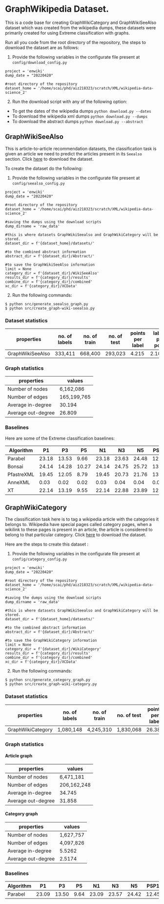# GraphWikipedia Dataset.
This is a code base for creating GraphWikiCategory and GraphWikiSeeAlso dataset which was created from the wikipedia dumps, these datasets were primarily created for using Extreme classification with graphs. 

Run all you code from the root directory of the repository, the steps to download the dataset are as follows:
1. Provide the following variables in the configurate file present at `config/download_config.py`
```
project = 'enwiki'
dump_date = "20220420"

#root directory of the repository
dataset_home = '/home/scai/phd/aiz218323/scratch/XML/wikipedia-data-science_2'
```
2. Run the download script with any of the following option:
* To get the dates of the wikipedia dumps
`python download.py --dates`
* To download the wikipedia xml dumps
`python download.py --dumps`
* To download the abstract dumps
`python download.py --abstract`


## GraphWikiSeeAlso
This is article-to-article recommendation datasets, the classification task is given an article we need to predict the articles present in its `Seealso` section. Click [here](https://drive.google.com/file/d/1QcL_jqSkR393krMBpjpOQP1hD0DMAUSM/view?usp=sharing) to download the dataset.

To create the dataset do the following:
1. Provide the following variables in the configurate file present at `config/seealso_config.py`
```
project = 'enwiki'
dump_date = "20220420"

#root directory of the repository
dataset_home = '/home/scai/phd/aiz218323/scratch/XML/wikipedia-data-science_2'

#saving the dumps using the download scripts
dump_dirname = 'raw_data'

#this is where datasets GraphWikiSeealso and GraphWikiCategory will be stored.
dataset_dir = f'{dataset_home}/datasets/'

#to the combined abstract information
abstract_dir = f'{dataset_dir}/Abstract/'

#to save the GraphWikiSeeAlso information
limit = None
category_dir = f'{dataset_dir}/WikiSeeAlso'
results_dir = f'{category_dir}/results'
combine_dir = f'{category_dir}/combined'
xc_dir = f'{category_dir}/XCData'
```

2. Run the following commands:
```
$ python src/generate_seealso_graph.py
$ python src/create_graph-wiki-seealso.py
```

### Dataset statistics

properties | no. of labels | no. of train | no. of test | points per label | labels per point
--- | --- | --- | --- | --- | ---
GraphWikiSeeAlso | 333,411 | 668,400 | 293,023 | 4.215 | 2.10220

### Graph statistics

properties | values
--- | ---
Number of nodes | 6,162,086
Number of edges | 165,199,765
Average in-degree | 30.194
Average out-degree | 26.809

### Baselines
Here are some of the Extreme classification baselines:

Algorithm | P1 | P3 | P5 | N1 | N3 | N5 | PSP1 | PSP3 | PSP5 | PSN1 | PSN3 | PSN5 | MODELSIZE | TRNTIME | PREDTIME
--- | --- | --- | --- | --- | --- | --- | --- | --- | --- | --- | --- | --- | --- | --- | ---
Parabel | 23.18 | 13.53 | 9.66 | 23.18 | 23.63 | 24.48 | 12.51 | 14.51 | 15.91 | 12.51 | 14.27 | 15.24 | 0.64 | 0.08 | 1.31
Bonsai | 24.14 | 14.28 | 10.27 | 24.14 | 24.75 | 25.72 | 13.65 | 16.15 | 17.84 | 13.65 | 15.79 | 16.94 | 385.57 | 1466.05 | 22.47
PfastreXML | 19.45 | 12.05 | 8.79 | 19.45 | 20.73 | 21.76 | 13.86 | 15.41 | 16.66 | 13.86 | 15.33 | 16.25 | 7.11 | 0.96 | 6.67
AnneXML | 0.03 | 0.02 | 0.02 | 0.03 | 0.04 | 0.04 | 0.01 | 0.01 | 0.01 | 0.01 | 0.01 | 0.01 | 4449.60 | 1262.65 | 0.30
XT | 22.14 | 13.19 | 9.55 | 22.14 | 22.88 | 23.89 | 12.01 | 14.28 | 15.95 | 12.01 | 13.95 | 15.09 | 2.1 | 12430.00 | 15.68


## GraphWikiCategory
The classification task here is to tag a wikipedia article with the categories it belongs to. Wikipedia have special pages called category pages, when a wikilink to these pages is present in an article, the article is considered to belong to that particular category. Click [here](https://drive.google.com/file/d/1f1bTz3Gk9ikmCOEIPdVD7-qekPoC6Vkh/view?usp=sharing) to download the dataset.

Here are the steps to create this dataset :
1. Provide the following variables in the configurate file present at `config/category_config.py` 
```
project = 'enwiki'
dump_date = "20220420"

#root directory of the repository
dataset_home = '/home/scai/phd/aiz218323/scratch/XML/wikipedia-data-science_2'

#saving the dumps using the download scripts
dump_dirname = 'raw_data'

#this is where datasets GraphWikiSeealso and GraphWikiCategory will be stored.
dataset_dir = f'{dataset_home}/datasets/'

#to the combined abstract information
abstract_dir = f'{dataset_dir}/Abstract/'

#to save the GraphWikiCategory information
limit = None
category_dir = f'{dataset_dir}/WikiCategory'
results_dir = f'{category_dir}/results'
combine_dir = f'{category_dir}/combined'
xc_dir = f'{category_dir}/XCData'
```

2. Run the following commands:
```
$ python src/generate_category_graph.py
$ python src/create_graph-wiki-category.py
```

### Dataset statistics

properties | no. of labels | no. of train | no. of test | points per label | labels per point
--- | --- | --- | --- | --- | ---
GraphWikiCategory | 1,080,148 | 4,245,310 | 1,830,068 | 26.387 | 4.698


### Graph statistics

#### Article graph

properties | values
--- | ---
Number of nodes | 6,471,181
Number of edges | 206,162,248
Average in-degree | 34.745
Average out-degree | 31.858

#### Category graph

properties | values
--- | ---
Number of nodes | 1,627,757
Number of edges | 4,097,826
Average in-degree | 5.5262
Average out-degree | 2.5174

### Baselines

Algorithm | P1 | P3 | P5 | N1 | N3 | N5 | PSP1 | PSP3 | PSP5 | PSN1 | PSN3 | PSN5 | MODELSIZE | TRNTIME | PREDTIME
--- | --- | --- | --- | --- | --- | --- | --- | --- | --- | --- | --- | --- | --- | --- | ---
Parabel | 23.09 | 13.50 | 9.64 | 23.09 | 23.57 | 24.42 | 12.45 | 14.47 | 15.85 | 12.45 | 14.22 | 15.18 | 0.64 | 0.09 | 1.41
